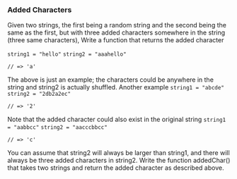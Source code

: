 ### Added Characters

Given two strings, the first being a random string and the second being the same as the first, but with three added characters somewhere in the string (three same characters),
Write a function that returns the added character

`string1 = "hello"`
`string2 = "aaahello"`

`// => 'a'`

The above is just an example; the characters could be anywhere in the string and string2 is actually shuffled.
Another example
`string1 = "abcde"`
`string2 = "2db2a2ec"`

`// => '2'`

Note that the added character could also exist in the original string
`string1 = "aabbcc"`
`string2 = "aacccbbcc"`

`// => 'c'`

You can assume that string2 will always be larger than string1, and there will always be three added characters in string2.
Write the function addedChar() that takes two strings and return the added character as described above.
